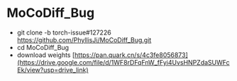 # MoCoDiff_Bug

- git clone -b torch-issue#127226 https://github.com/PhyllisJi/MoCoDiff_Bug.git
- cd MoCoDiff_Bug
- download weights [https://pan.quark.cn/s/4c3fe8056873](https://drive.google.com/file/d/1WF8rDFqFnW_fFyi4UvsHNPZdaSUWFcEk/view?usp=drive_link)
